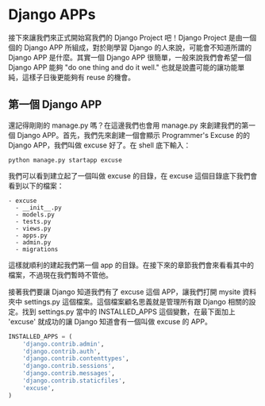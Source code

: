 # Django APPs

接下來讓我們來正式開始寫我們的 Django Project 吧！Django Project 是由一個個的 Django APP 所組成，對於剛學習 Django 的人來說，可能會不知道所謂的 Django APP 是什麼。其實一個 Django APP 很簡單，一般來說我們會希望一個 Django APP 能夠 "do one thing and do it well." 也就是說盡可能的讓功能單純，這樣子日後更能夠有 reuse 的機會。

## 第一個 Django APP

還記得剛剛的 manage.py 嗎？在這邊我們也會用 manage.py 來創建我們的第一個 Django APP。首先，我們先來創建一個會顯示 Programmer's Excuse 的的 Django APP，我們叫做 excuse 好了。在 shell 底下輸入：

```
python manage.py startapp excuse
```

我們可以看到建立起了一個叫做 excuse 的目錄，在 excuse 這個目錄底下我們會看到以下的檔案：

```
- excuse
  - __init__.py
  - models.py
  - tests.py
  - views.py
  - apps.py
  - admin.py
  - migrations
```

這樣就順利的建起我們第一個 app 的目錄。在接下來的章節我們會來看看其中的檔案，不過現在我們暫時不管他。

接著我們要讓 Django 知道我們有了 excuse 這個 APP，讓我們打開 mysite 資料夾中 settings.py 這個檔案。這個檔案顧名思義就是管理所有跟 Django 相關的設定。找到 settings.py 當中的 INSTALLED_APPS 這個變數，在最下面加上 'excuse' 就成功的讓 Django 知道會有一個叫做 excuse 的 APP。

```python
INSTALLED_APPS = (
    'django.contrib.admin',
    'django.contrib.auth',
    'django.contrib.contenttypes',
    'django.contrib.sessions',
    'django.contrib.messages',
    'django.contrib.staticfiles',
    'excuse',
)
```
